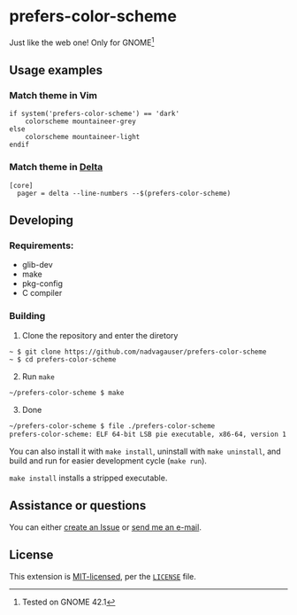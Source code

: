 # prefers-color-scheme
Just like the web one! Only for GNOME[^tested]

[^tested]: Tested on GNOME 42.1

## Usage examples
### Match theme in Vim
```vim
if system('prefers-color-scheme') == 'dark'
	colorscheme mountaineer-grey
else
	colorscheme mountaineer-light
endif
```
### Match theme in [Delta](https://github.com/dandavison/delta)
```gitconfig
[core]
  pager = delta --line-numbers --$(prefers-color-scheme)
```

## Developing
### Requirements:
- glib-dev
- make
- pkg-config
- C compiler

### Building
1. Clone the repository and enter the diretory
```sh
~ $ git clone https://github.com/nadvagauser/prefers-color-scheme
~ $ cd prefers-color-scheme
```
2. Run `make`
```sh
~/prefers-color-scheme $ make
```
3. Done
```sh
~/prefers-color-scheme $ file ./prefers-color-scheme
prefers-color-scheme: ELF 64-bit LSB pie executable, x86-64, version 1 (SYSV), dynamically linked, interpreter /lib/ld-musl-x86_64.so.1, with debug_info, not stripped
```

You can also install it with `make install`, uninstall with `make uninstall`, and
build and run for easier development cycle (`make run`).

`make install` installs a stripped executable.

## Assistance or questions
You can either [create an Issue](https://github.com/nadvagauser/prefers-color-scheme/issues/new)
or [send me an e-mail](mailto:nadvagauser+pcs@proton.me).

## License
This extension is [MIT-licensed](https://choosealicense.com/licenses/mit), per the
[`LICENSE`](./LICENSE) file.

